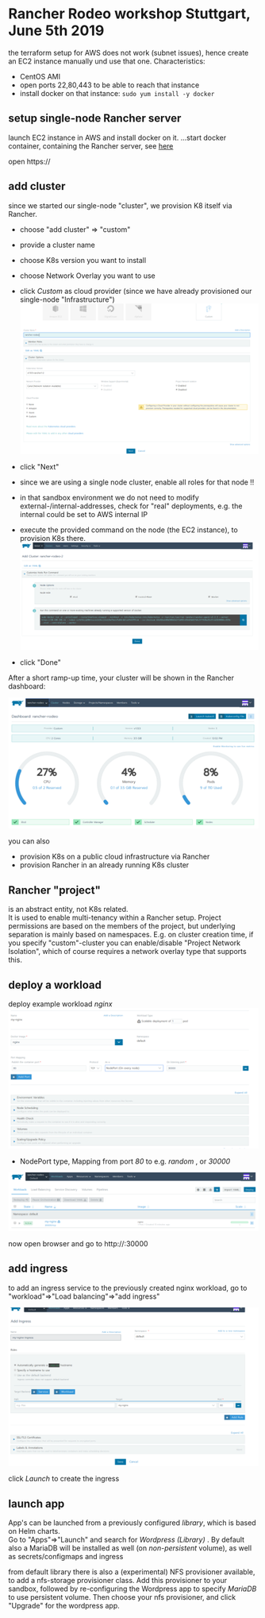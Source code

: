 # Rancher Rodeo workshop Stuttgart, June 5th 2019

the terraform setup for AWS does not work (subnet issues), hence create an EC2 instance manually und use that one. Characteristics:
* CentOS AMI
* open ports 22,80,443 to be able to reach that instance
* install docker on that instance: ```sudo yum install -y docker```


## setup single-node Rancher server
launch EC2 instance in AWS and install docker on it.
...start docker container, containing the Rancher server, see [here](./guide/deploying-rancher-server.md)

open https://<rancher-server-ip>

## add cluster
since we started our single-node "cluster", we provision K8 itself via Rancher.  
- choose "add cluster" => "custom"
- provide a cluster name  
- choose K8s version you want to install
- choose Network Overlay you want to use
- click _Custom_ as cloud provider (since we have already provisioned our single-node "Infrastructure")
![screenshot1](pics/create-cluster-1.png)
- click "Next"

- since we are using a single node cluster, enable all roles for that node !!
- in that sandbox environment we do not need to modify external-/internal-addresses, check for "real" deployments, e.g. the internal could be set to AWS internal IP
- execute the provided command on the node (the EC2 instance), to provision K8s there.
![screenshot2](pics/create-cluster-2.png)
- click "Done"


After a short ramp-up time, your cluster will be shown in the Rancher dashboard:

![rancher-dashboard](pics/rancher-dashboard.png)

you can also
* provision K8s on a public cloud infrastructure via Rancher
* provision Rancher in an already running K8s cluster

## Rancher "project"
is an abstract entity, not K8s related.  
It is used to enable multi-tenancy within a Rancher setup. Project permissions are based on the members of the project, but underlying separation is mainly based on namespaces. E.g. on cluster creation time, if you specify "custom"-cluster you can enable/disable "Project Network Isolation", which of course requires a network overlay type that supports this.

## deploy a workload
deploy example workload _nginx_  
![workload-nginx](pics/deploy-workload.png)

* NodePort type, Mapping from port *80* to e.g. _random_ , or _30000_

![workload-done](pics/deploy-workload-2.png)

now open browser and go to http://<your-instance-public-ip>:30000


## add ingress
to add an ingress service to the previously created nginx workload, go to "workload"=>"Load balancing"=>"add ingress"   

![nginx-ingress](pics/ingress-1.png)

click _Launch_ to create the ingress

## launch app
App's can be launched from a previously configured _library_, which is based on Helm charts.  
Go to "Apps"=>"Launch" and search for _Wordpress (Library)_ . By default also a MariaDB will be installed as well (on *non-persistent* volume), as well as secrets/configmaps and ingress

from default library there is also a (experimental) NFS provisioner available, to add a nfs-storage provisioner class.
Add this provisioner to your sandbox, followed by re-configuring the Wordpress app to specify _MariaDB_ to use persistent volume. Then choose your nfs provisioner, and click "Upgrade" for the wordpress app.

